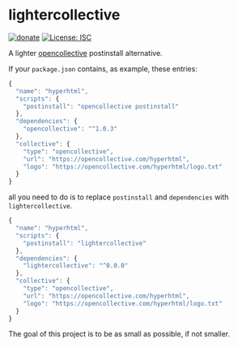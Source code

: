 # lightercollective

[![donate](https://img.shields.io/badge/$-donate-ff69b4.svg?maxAge=2592000&style=flat)](https://github.com/WebReflection/donate)
[![License: ISC](https://img.shields.io/badge/License-ISC-yellow.svg)](https://opensource.org/licenses/ISC)

A lighter [opencollective](https://github.com/opencollective/opencollective) postinstall alternative.

If your `package.json` contains, as example, these entries:
```js
{
  "name": "hyperhtml",
  "scripts": {
    "postinstall": "opencollective postinstall"
  },
  "dependencies": {
    "opencollective": "^1.0.3"
  },
  "collective": {
    "type": "opencollective",
    "url": "https://opencollective.com/hyperhtml",
    "logo": "https://opencollective.com/hyperhtml/logo.txt"
  }
}
```

all you need to do is to replace `postinstall` and `dependencies` with `lightercollective`.

```js
{
  "name": "hyperhtml",
  "scripts": {
    "postinstall": "lightercollective"
  },
  "dependencies": {
    "lightercollective": "^0.0.0"
  },
  "collective": {
    "type": "opencollective",
    "url": "https://opencollective.com/hyperhtml",
    "logo": "https://opencollective.com/hyperhtml/logo.txt"
  }
}
```

The goal of this project is to be as small as possible, if not smaller.
